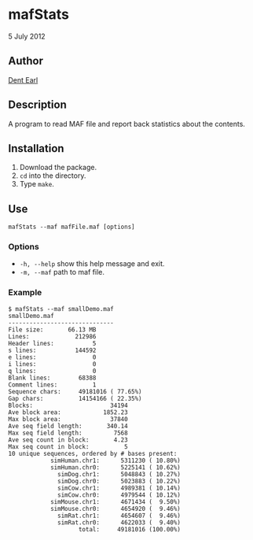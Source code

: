 # mafStats
5 July 2012

## Author
[Dent Earl](https://github.com/dentearl/)

## Description
A program to read MAF file and report back statistics about the contents.

## Installation
1. Download the package.
2. <code>cd</code> into the directory.
3. Type <code>make</code>.

## Use
<code>mafStats --maf mafFile.maf [options]</code>

### Options
* <code>-h, --help</code>   show this help message and exit.
* <code>-m, --maf</code>     path to maf file.

### Example
    $ mafStats --maf smallDemo.maf
    smallDemo.maf
    ------------------------------
    File size:       66.13 MB
    Lines:             212986
    Header lines:           5
    s lines:           144592
    e lines:                0
    i lines:                0
    q lines:                0
    Blank lines:        68388
    Comment lines:          1
    Sequence chars:     49181016 ( 77.65%)
    Gap chars:          14154166 ( 22.35%)
    Blocks:                      34194
    Ave block area:            1852.23
    Max block area:              37840
    Ave seq field length:       340.14
    Max seq field length:         7568
    Ave seq count in block:       4.23
    Max seq count in block:          5
    10 unique sequences, ordered by # bases present:
                simHuman.chr1:      5311230 ( 10.80%)
                simHuman.chr0:      5225141 ( 10.62%)
                  simDog.chr1:      5048843 ( 10.27%)
                  simDog.chr0:      5023883 ( 10.22%)
                  simCow.chr1:      4989381 ( 10.14%)
                  simCow.chr0:      4979544 ( 10.12%)
                simMouse.chr1:      4671434 (  9.50%)
                simMouse.chr0:      4654920 (  9.46%)
                  simRat.chr1:      4654607 (  9.46%)
                  simRat.chr0:      4622033 (  9.40%)
                        total:     49181016 (100.00%)
    
